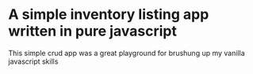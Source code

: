 # A simple inventory listing app written in pure javascript

This simple crud app was a great playground for brushung up my vanilla javascript skills

